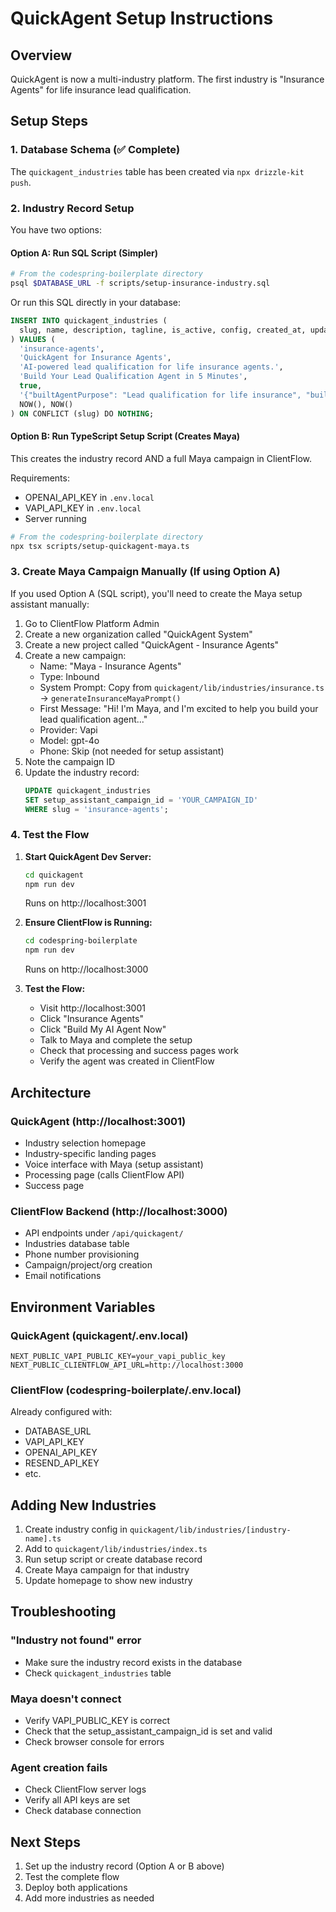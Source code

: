 # QuickAgent Setup Instructions

## Overview
QuickAgent is now a multi-industry platform. The first industry is "Insurance Agents" for life insurance lead qualification.

## Setup Steps

### 1. Database Schema (✅ Complete)
The `quickagent_industries` table has been created via `npx drizzle-kit push`.

### 2. Industry Record Setup

You have two options:

#### Option A: Run SQL Script (Simpler)
```bash
# From the codespring-boilerplate directory
psql $DATABASE_URL -f scripts/setup-insurance-industry.sql
```

Or run this SQL directly in your database:
```sql
INSERT INTO quickagent_industries (
  slug, name, description, tagline, is_active, config, created_at, updated_at
) VALUES (
  'insurance-agents',
  'QuickAgent for Insurance Agents',
  'AI-powered lead qualification for life insurance agents.',
  'Build Your Lead Qualification Agent in 5 Minutes',
  true,
  '{"builtAgentPurpose": "Lead qualification for life insurance", "builtAgentType": "both"}',
  NOW(), NOW()
) ON CONFLICT (slug) DO NOTHING;
```

#### Option B: Run TypeScript Setup Script (Creates Maya)
This creates the industry record AND a full Maya campaign in ClientFlow.

Requirements:
- OPENAI_API_KEY in `.env.local`
- VAPI_API_KEY in `.env.local`
- Server running

```bash
# From the codespring-boilerplate directory
npx tsx scripts/setup-quickagent-maya.ts
```

### 3. Create Maya Campaign Manually (If using Option A)

If you used Option A (SQL script), you'll need to create the Maya setup assistant manually:

1. Go to ClientFlow Platform Admin
2. Create a new organization called "QuickAgent System"
3. Create a new project called "QuickAgent - Insurance Agents"
4. Create a new campaign:
   - Name: "Maya - Insurance Agents"
   - Type: Inbound
   - System Prompt: Copy from `quickagent/lib/industries/insurance.ts` → `generateInsuranceMayaPrompt()`
   - First Message: "Hi! I'm Maya, and I'm excited to help you build your lead qualification agent..."
   - Provider: Vapi
   - Model: gpt-4o
   - Phone: Skip (not needed for setup assistant)
5. Note the campaign ID
6. Update the industry record:
   ```sql
   UPDATE quickagent_industries 
   SET setup_assistant_campaign_id = 'YOUR_CAMPAIGN_ID'
   WHERE slug = 'insurance-agents';
   ```

### 4. Test the Flow

1. **Start QuickAgent Dev Server:**
   ```bash
   cd quickagent
   npm run dev
   ```
   Runs on http://localhost:3001

2. **Ensure ClientFlow is Running:**
   ```bash
   cd codespring-boilerplate
   npm run dev
   ```
   Runs on http://localhost:3000

3. **Test the Flow:**
   - Visit http://localhost:3001
   - Click "Insurance Agents"
   - Click "Build My AI Agent Now"
   - Talk to Maya and complete the setup
   - Check that processing and success pages work
   - Verify the agent was created in ClientFlow

## Architecture

### QuickAgent (http://localhost:3001)
- Industry selection homepage
- Industry-specific landing pages
- Voice interface with Maya (setup assistant)
- Processing page (calls ClientFlow API)
- Success page

### ClientFlow Backend (http://localhost:3000)
- API endpoints under `/api/quickagent/`
- Industries database table
- Phone number provisioning
- Campaign/project/org creation
- Email notifications

## Environment Variables

### QuickAgent (quickagent/.env.local)
```env
NEXT_PUBLIC_VAPI_PUBLIC_KEY=your_vapi_public_key
NEXT_PUBLIC_CLIENTFLOW_API_URL=http://localhost:3000
```

### ClientFlow (codespring-boilerplate/.env.local)
Already configured with:
- DATABASE_URL
- VAPI_API_KEY
- OPENAI_API_KEY
- RESEND_API_KEY
- etc.

## Adding New Industries

1. Create industry config in `quickagent/lib/industries/[industry-name].ts`
2. Add to `quickagent/lib/industries/index.ts`
3. Run setup script or create database record
4. Create Maya campaign for that industry
5. Update homepage to show new industry

## Troubleshooting

### "Industry not found" error
- Make sure the industry record exists in the database
- Check `quickagent_industries` table

### Maya doesn't connect
- Verify VAPI_PUBLIC_KEY is correct
- Check that the setup_assistant_campaign_id is set and valid
- Check browser console for errors

### Agent creation fails
- Check ClientFlow server logs
- Verify all API keys are set
- Check database connection

## Next Steps

1. Set up the industry record (Option A or B above)
2. Test the complete flow
3. Deploy both applications
4. Add more industries as needed

